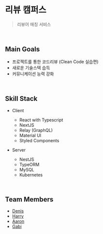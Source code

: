 # 리뷰 캠퍼스

> 리뷰어 매칭 서비스

<br>

## Main Goals

- 프로젝트를 통한 코드리뷰 (Clean Code 실습편)
- 새로운 기술스택 습득
- 커뮤니케이션 능력 강화

<br>

## Skill Stack

- Client

  - React with Typescript
  - NextJS
  - Relay (GraphQL)
  - Material UI
  - Styled Components

- Server

  - NestJS
  - TypeORM
  - MySQL
  - Kubernetes

<br>

## Team Members

- [Denis](https://github.com/BuildTheTruth)
- [Harry](https://github.com/minkukjo)
- [Aaron](https://github.com/beingPracticer)
- [Gabi](https://github.com/yuyu413?tab=followers)
